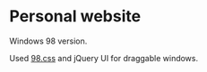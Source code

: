 # Personal website
Windows 98 version.

Used [98.css](https://jdan.github.io/98.css/) and jQuery UI for draggable windows.